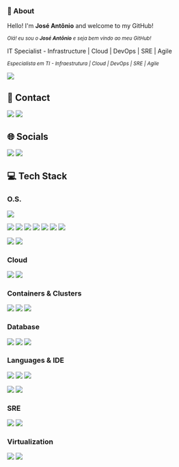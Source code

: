 ### 👋 About
Hello! I'm **José Antônio** and welcome to my GitHub!

<sup>*Olá! eu sou o **José Antônio** e seja bem vindo ao meu GitHub!*</sup>

IT Specialist - Infrastructure | Cloud | DevOps | SRE | Agile

<sup>*Especialista em TI - Infraestrutura | Cloud | DevOps | SRE | Agile*</sup>

<a href = "https://www.buymeacoffee.com/ZeAntonioNMF/"><img src="https://img.shields.io/badge/Buy_Me_A_Coffee-FFDD00?style=for-the-badge&logo=buy-me-a-coffee&logoColor=black"></a>

## 📱 Contact
<a href = "mailto:joseantonionmfilho@gmail.com" target="_blank"><img src="https://img.shields.io/badge/Gmail-D14836?style=for-the-badge&logo=gmail&logoColor=white"></a>
<a href = "https://api.whatsapp.com/send/?phone=5562981156505"><img src="https://img.shields.io/badge/WhatsApp-25D366?style=for-the-badge&logo=whatsapp&logoColor=white" target="_blank"></a>

## 🌐 Socials
<a href="https://www.linkedin.com/in/ZeAntonioNMF" target="_blank"><img src="https://img.shields.io/badge/LinkedIn-0077B5?style=for-the-badge&logo=linkedin&logoColor=white" target="_blank"></a>
<a href="https://instagram.com/ZeAntonioNMF/" target="_blank"><img src="https://img.shields.io/badge/Instagram-E4405F?style=for-the-badge&logo=instagram&logoColor=white" target="_blank"></a>

## 💻 Tech Stack
### O.S.
<a href="https://www.microsoft.com/en-us/windows/" target="_blank"><img src="https://img.shields.io/badge/Windows-0078D6?style=for-the-badge&logo=windows&logoColor=white"></a>

<a href="https://www.linux.org/" target="_blank"><img src="https://img.shields.io/badge/Linux-FCC624?style=for-the-badge&logo=linux&logoColor=black"></a>
<a href="https://www.centos.org/" target="_blank"><img src="https://img.shields.io/badge/CentOS-262577.svg?style=for-the-badge&logo=CentOS&logoColor=white"></a>
<a href="https://www.freebsd.org/" target="_blank"><img src="https://img.shields.io/badge/FreeBSD-AB2B28.svg?style=for-the-badge&logo=FreeBSD&logoColor=white"></a>
<a href="https://linuxmint.com/" target="_blank"><img src="https://img.shields.io/badge/Linux%20Mint-87CF3E.svg?style=for-the-badge&logo=Linux-Mint&logoColor=white"></a>
<a href="https://www.redhat.com/" target="_blank"><img src="https://img.shields.io/badge/Red%20Hat-EE0000.svg?style=for-the-badge&logo=Red-Hat&logoColor=white"></a>
<a href="https://www.opensuse.org/" target="_blank"><img src="https://img.shields.io/badge/openSUSE-73BA25.svg?style=for-the-badge&logo=openSUSE&logoColor=white"></a>
<a href="https://ubuntu.com/" target="_blank"><img src="https://img.shields.io/badge/Ubuntu-E95420.svg?style=for-the-badge&logo=Ubuntu&logoColor=white"></a>

<a href="https://www.apple.com/macos/" target="_blank"><img src="https://img.shields.io/badge/mac%20os-000000?style=for-the-badge&logo=apple&logoColor=white"></a>
<a href="https://www.apple.com/ios/" target="_blank"><img src="https://img.shields.io/badge/iOS-000000.svg?style=for-the-badge&logo=iOS&logoColor=white"></a>

### Cloud
<a href="https://aws.amazon.com/" target="_blank"><img src="https://img.shields.io/badge/Amazon_AWS-FF9900?style=for-the-badge&logo=amazonaws&logoColor=white"></a>
<a href="https://azure.microsoft.com/" target="_blank"><img src="https://img.shields.io/badge/microsoft%20azure-0089D6?style=for-the-badge&logo=microsoft-azure&logoColor=white"></a>

### Containers & Clusters
<a href="https://www.docker.com/" target="_blank"><img src="https://img.shields.io/badge/Docker-2CA5E0?style=for-the-badge&logo=docker&logoColor=white"></a>
<a href="https://www.rancher.com/" target="_blank"><img src="https://img.shields.io/badge/Rancher-0075A8.svg?style=for-the-badge&logo=Rancher&logoColor=white"></a>
<a href="https://kubernetes.io/" target="_blank"><img src="https://img.shields.io/badge/Kubernetes-326CE5.svg?style=for-the-badge&logo=Kubernetes&logoColor=white"></a>



### Database
<a href="https://www.microsoft.com/en-us/sql-server/" target="_blank"><img src="https://img.shields.io/badge/Microsoft%20SQL%20Server-CC2927?style=for-the-badge&logo=microsoft%20sql%20server&logoColor=white"></a>
<a href="https://www.mysql.com/" target="_blank"><img src="https://img.shields.io/badge/MySQL-005C84?style=for-the-badge&logo=mysql&logoColor=white"></a>
<a href="https://www.postgresql.org/" target="_blank"><img src="https://img.shields.io/badge/PostgreSQL-4169E1.svg?style=for-the-badge&logo=PostgreSQL&logoColor=white"></a>

### Languages & IDE
<a href="https://www.python.org/" target="_blank"><img src="https://img.shields.io/badge/Python-3776AB.svg?style=for-the-badge&logo=Python&logoColor=white"></a>
<a href="https://wikipedia.org/wiki/Shell_script/" target="_blank"><img src="https://img.shields.io/badge/Shell_Script-121011?style=for-the-badge&logo=gnu-bash&logoColor=white"></a>
<a href="https://learn.microsoft.com/powershell/" target="_blank"><img src="https://img.shields.io/badge/PowerShell-5391FE.svg?style=for-the-badge&logo=PowerShell&logoColor=white"></a>

<a href="https://www.jetbrains.com/pycharm/" target="_blank"><img src="https://img.shields.io/badge/PyCharm-000000.svg?&style=for-the-badge&logo=PyCharm&logoColor=white"></a>
<a href="https://code.visualstudio.com/" target="_blank"><img src="https://img.shields.io/badge/VSCode-0078D4?style=for-the-badge&logo=visual%20studio%20code&logoColor=white"></a>

### SRE
<a href="https://grafana.com/" target="_blank"><img src="https://img.shields.io/badge/Grafana-F46800.svg?style=for-the-badge&logo=Grafana&logoColor=white"></a>
<a href="https://prometheus.io/" target="_blank"><img src="https://img.shields.io/badge/Prometheus-E6522C.svg?style=for-the-badge&logo=Prometheus&logoColor=white"></a>

### Virtualization
<a href="https://www.vmware.com/products/vsphere.html" target="_blank"><img src="https://img.shields.io/badge/VMware-231f20?style=for-the-badge&logo=VMware&logoColor=white"></a>
<a href="https://www.vagrantup.com/" target="_blank"><img src="https://img.shields.io/badge/Vagrant-1868F2?style=for-the-badge&logo=Vagrant&logoColor=white"></a>


<!--
**ZeAntonioNMF/ZeAntonioNMF** is a ✨ _special_ ✨ repository because its `README.md` (this file) appears on your GitHub profile.

Here are some ideas to get you started:

- 🔭 I’m currently working on ...
- 🌱 I’m currently learning ...
- 👯 I’m looking to collaborate on ...
- 🤔 I’m looking for help with ...
- 💬 Ask me about ...
- 📫 How to reach me: ...
- 😄 Pronouns: ...
- ⚡ Fun fact: ...
-->
